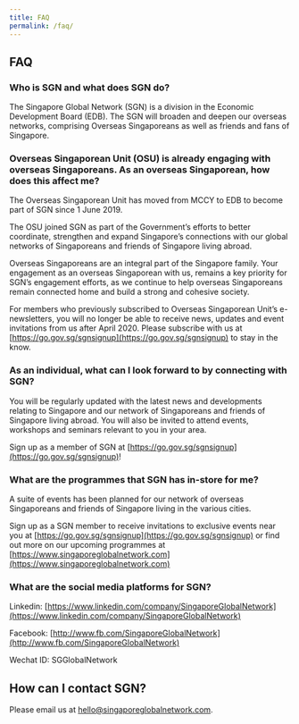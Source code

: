 ```yaml
---
title: FAQ
permalink: /faq/
---
```


## **FAQ**

### Who is SGN and what does SGN do?

The Singapore Global Network (SGN) is a division in the Economic Development Board (EDB). The SGN will broaden and deepen our overseas networks, comprising Overseas Singaporeans as well as friends and fans of Singapore. 

### Overseas Singaporean Unit (OSU) is already engaging with overseas Singaporeans. As an overseas Singaporean, how does this affect me?

The Overseas Singaporean Unit has moved from MCCY to EDB to become part of SGN since 1 June 2019. 

The OSU joined SGN as part of the Government’s efforts to better coordinate, strengthen and expand Singapore’s connections with our global networks of Singaporeans and friends of Singapore living abroad. 

Overseas Singaporeans are an integral part of the Singapore family. Your engagement as an overseas Singaporean with us, remains a key priority for SGN’s engagement efforts, as we continue to help overseas Singaporeans remain connected home and build a strong and cohesive society.

For members who previously subscribed to Overseas Singaporean Unit’s e-newsletters, you will no longer be able to receive news, updates and event invitations from us after April 2020. Please subscribe with us at [https://go.gov.sg/sgnsignup](https://go.gov.sg/sgnsignup) to stay in the know. 

### As an individual, what can I look forward to by connecting with SGN?

You will be regularly updated with the latest news and developments relating to Singapore and our network of Singaporeans and friends of Singapore living abroad. You will also be invited to attend events, workshops and seminars relevant to you in your area.

Sign up as a member of SGN at [https://go.gov.sg/sgnsignup](https://go.gov.sg/sgnsignup)!

### What are the programmes that SGN has in-store for me?

A suite of events has been planned for our network of overseas Singaporeans and friends of Singapore living in the various cities. 

Sign up as a SGN member to receive invitations to exclusive events near you at [https://go.gov.sg/sgnsignup](https://go.gov.sg/sgnsignup) or find out more on our upcoming programmes at [https://www.singaporeglobalnetwork.com](https://www.singaporeglobalnetwork.com)

### What are the social media platforms for SGN?

Linkedin: [https://www.linkedin.com/company/SingaporeGlobalNetwork](https://www.linkedin.com/company/SingaporeGlobalNetwork)

Facebook: [http://www.fb.com/SingaporeGlobalNetwork](http://www.fb.com/SingaporeGlobalNetwork) 

Wechat ID: SGGlobalNetwork

## How can I contact SGN?
Please email us at hello@singaporeglobalnetwork.com.
